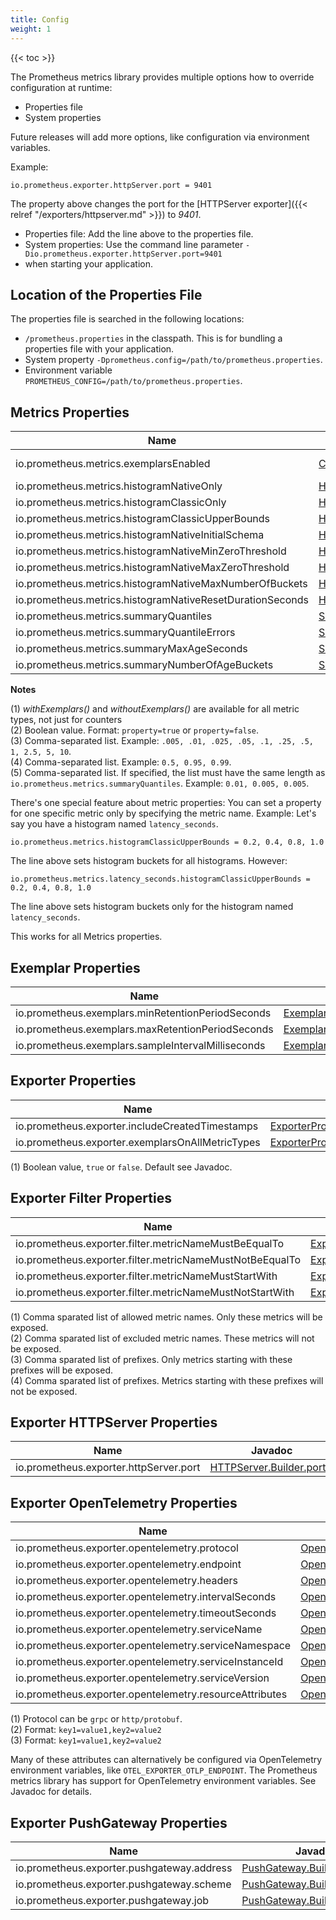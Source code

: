 ```yaml
---
title: Config
weight: 1
---
```


{{< toc >}}

The Prometheus metrics library provides multiple options how to override configuration at runtime:

- Properties file
- System properties

Future releases will add more options, like configuration via environment variables.

Example:

```properties
io.prometheus.exporter.httpServer.port = 9401
```

The property above changes the port for the
[HTTPServer exporter]({{< relref "/exporters/httpserver.md" >}}) to _9401_.

- Properties file: Add the line above to the properties file.
- System properties: Use the command line parameter `-Dio.prometheus.exporter.httpServer.port=9401`
- when starting your application.

## Location of the Properties File

The properties file is searched in the following locations:

- `/prometheus.properties` in the classpath. This is for bundling a properties file
  with your application.
- System property `-Dprometheus.config=/path/to/prometheus.properties`.
- Environment variable `PROMETHEUS_CONFIG=/path/to/prometheus.properties`.

## Metrics Properties

<!-- editorconfig-checker-disable -->
| Name                                                      | Javadoc                                                                                                                                                                         | Note    |
| --------------------------------------------------------- | ------------------------------------------------------------------------------------------------------------------------------------------------------------------------------- | ------- |
| io.prometheus.metrics.exemplarsEnabled                    | [Counter.Builder.withExemplars()](</client_java/api/io/prometheus/metrics/core/metrics/Counter.Builder.html#withExemplars()>)                                                   | (1) (2) |
| io.prometheus.metrics.histogramNativeOnly                 | [Histogram.Builder.nativeOnly()](</client_java/api/io/prometheus/metrics/core/metrics/Histogram.Builder.html#nativeOnly()>)                                                     | (2)     |
| io.prometheus.metrics.histogramClassicOnly                | [Histogram.Builder.classicOnly()](</client_java/api/io/prometheus/metrics/core/metrics/Histogram.Builder.html#classicOnly()>)                                                   | (2)     |
| io.prometheus.metrics.histogramClassicUpperBounds         | [Histogram.Builder.classicUpperBounds()](</client_java/api/io/prometheus/metrics/core/metrics/Histogram.Builder.html#classicUpperBounds(double...)>)                            | (3)     |
| io.prometheus.metrics.histogramNativeInitialSchema        | [Histogram.Builder.nativeInitialSchema()](</client_java/api/io/prometheus/metrics/core/metrics/Histogram.Builder.html#nativeInitialSchema(int)>)                                |         |
| io.prometheus.metrics.histogramNativeMinZeroThreshold     | [Histogram.Builder.nativeMinZeroThreshold()](</client_java/api/io/prometheus/metrics/core/metrics/Histogram.Builder.html#nativeMinZeroThreshold(double)>)                       |         |
| io.prometheus.metrics.histogramNativeMaxZeroThreshold     | [Histogram.Builder.nativeMaxZeroThreshold()](</client_java/api/io/prometheus/metrics/core/metrics/Histogram.Builder.html#nativeMaxZeroThreshold(double)>)                       |         |
| io.prometheus.metrics.histogramNativeMaxNumberOfBuckets   | [Histogram.Builder.nativeMaxNumberOfBuckets()](</client_java/api/io/prometheus/metrics/core/metrics/Histogram.Builder.html#nativeMaxNumberOfBuckets(int)>)                      |         |
| io.prometheus.metrics.histogramNativeResetDurationSeconds | [Histogram.Builder.nativeResetDuration()](</client_java/api/io/prometheus/metrics/core/metrics/Histogram.Builder.html#nativeResetDuration(long,java.util.concurrent.TimeUnit)>) |         |
| io.prometheus.metrics.summaryQuantiles                    | [Summary.Builder.quantile(double)](</client_java/api/io/prometheus/metrics/core/metrics/Summary.Builder.html#quantile(double)>)                                                 | (4)     |
| io.prometheus.metrics.summaryQuantileErrors               | [Summary.Builder.quantile(double, double)](</client_java/api/io/prometheus/metrics/core/metrics/Summary.Builder.html#quantile(double,double)>)                                  | (5)     |
| io.prometheus.metrics.summaryMaxAgeSeconds                | [Summary.Builder.maxAgeSeconds()](</client_java/api/io/prometheus/metrics/core/metrics/Summary.Builder.html#maxAgeSeconds(long)>)                                               |         |
| io.prometheus.metrics.summaryNumberOfAgeBuckets           | [Summary.Builder.numberOfAgeBuckets()](</client_java/api/io/prometheus/metrics/core/metrics/Summary.Builder.html#numberOfAgeBuckets(int)>)                                      |         |
<!-- editorconfig-checker-enable -->

**Notes**

(1) _withExemplars()_ and _withoutExemplars()_ are available for all metric types,
not just for counters<br>
(2) Boolean value. Format: `property=true` or `property=false`.<br>
(3) Comma-separated list. Example: `.005, .01, .025, .05, .1, .25, .5, 1, 2.5, 5, 10`.<br>
(4) Comma-separated list. Example: `0.5, 0.95, 0.99`.<br>
(5) Comma-separated list. If specified, the list must have the same length as
`io.prometheus.metrics.summaryQuantiles`. Example: `0.01, 0.005, 0.005`.

There's one special feature about metric properties: You can set a property for one specific
metric only by specifying the metric name. Example:
Let's say you have a histogram named `latency_seconds`.

```properties
io.prometheus.metrics.histogramClassicUpperBounds = 0.2, 0.4, 0.8, 1.0
```

The line above sets histogram buckets for all histograms. However:

```properties
io.prometheus.metrics.latency_seconds.histogramClassicUpperBounds = 0.2, 0.4, 0.8, 1.0
```

The line above sets histogram buckets only for the histogram named `latency_seconds`.

This works for all Metrics properties.

## Exemplar Properties

<!-- editorconfig-checker-disable -->
| Name                                               | Javadoc                                                                                                                                                         | Note |
| -------------------------------------------------- | --------------------------------------------------------------------------------------------------------------------------------------------------------------- | ---- |
| io.prometheus.exemplars.minRetentionPeriodSeconds  | [ExemplarsProperties.getMinRetentionPeriodSeconds()](</client_java/api/io/prometheus/metrics/config/ExemplarsProperties.html#getMinRetentionPeriodSeconds()>)   |      |
| io.prometheus.exemplars.maxRetentionPeriodSeconds  | [ExemplarsProperties.getMaxRetentionPeriodSeconds()](</client_java/api/io/prometheus/metrics/config/ExemplarsProperties.html#getMaxRetentionPeriodSeconds()>)   |      |
| io.prometheus.exemplars.sampleIntervalMilliseconds | [ExemplarsProperties.getSampleIntervalMilliseconds()](</client_java/api/io/prometheus/metrics/config/ExemplarsProperties.html#getSampleIntervalMilliseconds()>) |      |
<!-- editorconfig-checker-enable --> 

## Exporter Properties

<!-- editorconfig-checker-disable -->
| Name                                             | Javadoc                                                                                                                                                     | Note |
| ------------------------------------------------ | ----------------------------------------------------------------------------------------------------------------------------------------------------------- | ---- |
| io.prometheus.exporter.includeCreatedTimestamps  | [ExporterProperties.getIncludeCreatedTimestamps()](</client_java/api/io/prometheus/metrics/config/ExporterProperties.html#getIncludeCreatedTimestamps()>)   | (1)  |
| io.prometheus.exporter.exemplarsOnAllMetricTypes | [ExporterProperties.getExemplarsOnAllMetricTypes()](</client_java/api/io/prometheus/metrics/config/ExporterProperties.html#getExemplarsOnAllMetricTypes()>) | (1)  |
<!-- editorconfig-checker-enable -->  

(1) Boolean value, `true` or `false`. Default see Javadoc.

## Exporter Filter Properties

<!-- editorconfig-checker-disable -->
| Name                                                     | Javadoc                                                                                                                                                                   | Note |
| -------------------------------------------------------- | ------------------------------------------------------------------------------------------------------------------------------------------------------------------------- | ---- |
| io.prometheus.exporter.filter.metricNameMustBeEqualTo    | [ExporterFilterProperties.getAllowedMetricNames()](</client_java/api/io/prometheus/metrics/config/ExporterFilterProperties.html#getAllowedMetricNames()>)                 | (1)  |
| io.prometheus.exporter.filter.metricNameMustNotBeEqualTo | [ExporterFilterProperties.getExcludedMetricNames()](</client_java/api/io/prometheus/metrics/config/ExporterFilterProperties.html#getExcludedMetricNames()>)               | (2)  |
| io.prometheus.exporter.filter.metricNameMustStartWith    | [ExporterFilterProperties.getAllowedMetricNamePrefixes()](</client_java/api/io/prometheus/metrics/config/ExporterFilterProperties.html#getAllowedMetricNamePrefixes()>)   | (3)  |
| io.prometheus.exporter.filter.metricNameMustNotStartWith | [ExporterFilterProperties.getExcludedMetricNamePrefixes()](</client_java/api/io/prometheus/metrics/config/ExporterFilterProperties.html#getExcludedMetricNamePrefixes()>) | (4)  |
<!-- editorconfig-checker-enable --> 

(1) Comma sparated list of allowed metric names. Only these metrics will be exposed.<br/>
(2) Comma sparated list of excluded metric names. These metrics will not be exposed.<br/>
(3) Comma sparated list of prefixes. Only metrics starting with these prefixes will be exposed.<br/>
(4) Comma sparated list of prefixes. Metrics starting with these prefixes will not be exposed.<br/>

## Exporter HTTPServer Properties

<!-- editorconfig-checker-disable -->
| Name                                   | Javadoc                                                                                                                     | Note |
| -------------------------------------- | --------------------------------------------------------------------------------------------------------------------------- | ---- |
| io.prometheus.exporter.httpServer.port | [HTTPServer.Builder.port()](</client_java/api/io/prometheus/metrics/exporter/httpserver/HTTPServer.Builder.html#port(int)>) |      |
<!-- editorconfig-checker-enable --> 

## Exporter OpenTelemetry Properties

<!-- editorconfig-checker-disable -->
| Name                                                    | Javadoc                                                                                                                                                                                                       | Note |
| ------------------------------------------------------- | ------------------------------------------------------------------------------------------------------------------------------------------------------------------------------------------------------------- | ---- |
| io.prometheus.exporter.opentelemetry.protocol           | [OpenTelemetryExporter.Builder.protocol()](</client_java/api/io/prometheus/metrics/exporter/opentelemetry/OpenTelemetryExporter.Builder.html#protocol(java.lang.String)>)                                     | (1)  |
| io.prometheus.exporter.opentelemetry.endpoint           | [OpenTelemetryExporter.Builder.endpoint()](</client_java/api/io/prometheus/metrics/exporter/opentelemetry/OpenTelemetryExporter.Builder.html#endpoint(java.lang.String)>)                                     |      |
| io.prometheus.exporter.opentelemetry.headers            | [OpenTelemetryExporter.Builder.headers()](</client_java/api/io/prometheus/metrics/exporter/opentelemetry/OpenTelemetryExporter.Builder.html#header(java.lang.String,java.lang.String)>)                       | (2)  |
| io.prometheus.exporter.opentelemetry.intervalSeconds    | [OpenTelemetryExporter.Builder.intervalSeconds()](</client_java/api/io/prometheus/metrics/exporter/opentelemetry/OpenTelemetryExporter.Builder.html#intervalSeconds(int)>)                                    |      |
| io.prometheus.exporter.opentelemetry.timeoutSeconds     | [OpenTelemetryExporter.Builder.timeoutSeconds()](</client_java/api/io/prometheus/metrics/exporter/opentelemetry/OpenTelemetryExporter.Builder.html#timeoutSeconds(int)>)                                      |      |
| io.prometheus.exporter.opentelemetry.serviceName        | [OpenTelemetryExporter.Builder.serviceName()](</client_java/api/io/prometheus/metrics/exporter/opentelemetry/OpenTelemetryExporter.Builder.html#serviceName(java.lang.String)>)                               |      |
| io.prometheus.exporter.opentelemetry.serviceNamespace   | [OpenTelemetryExporter.Builder.serviceNamespace()](</client_java/api/io/prometheus/metrics/exporter/opentelemetry/OpenTelemetryExporter.Builder.html#serviceNamespace(java.lang.String)>)                     |      |
| io.prometheus.exporter.opentelemetry.serviceInstanceId  | [OpenTelemetryExporter.Builder.serviceInstanceId()](</client_java/api/io/prometheus/metrics/exporter/opentelemetry/OpenTelemetryExporter.Builder.html#serviceInstanceId(java.lang.String)>)                   |      |
| io.prometheus.exporter.opentelemetry.serviceVersion     | [OpenTelemetryExporter.Builder.serviceVersion()](</client_java/api/io/prometheus/metrics/exporter/opentelemetry/OpenTelemetryExporter.Builder.html#serviceVersion(java.lang.String)>)                         |      |
| io.prometheus.exporter.opentelemetry.resourceAttributes | [OpenTelemetryExporter.Builder.resourceAttributes()](</client_java/api/io/prometheus/metrics/exporter/opentelemetry/OpenTelemetryExporter.Builder.html#resourceAttribute(java.lang.String,java.lang.String)>) | (3)  |
<!-- editorconfig-checker-enable --> 

(1) Protocol can be `grpc` or `http/protobuf`.<br>
(2) Format: `key1=value1,key2=value2`<br>
(3) Format: `key1=value1,key2=value2`

Many of these attributes can alternatively be configured via OpenTelemetry environment variables,
like `OTEL_EXPORTER_OTLP_ENDPOINT`.
The Prometheus metrics library has support for OpenTelemetry environment variables.
See Javadoc for details.

## Exporter PushGateway Properties

<!-- editorconfig-checker-disable -->
| Name                                       | Javadoc                                                                                                                                           | Note |
| ------------------------------------------ | ------------------------------------------------------------------------------------------------------------------------------------------------- | ---- |
| io.prometheus.exporter.pushgateway.address | [PushGateway.Builder.address()](</client_java/api/io/prometheus/metrics/exporter/pushgateway/PushGateway.Builder.html#address(java.lang.String)>) |      |
| io.prometheus.exporter.pushgateway.scheme  | [PushGateway.Builder.scheme()](</client_java/api/io/prometheus/metrics/exporter/pushgateway/PushGateway.Builder.html#scheme(java.lang.String)>)   |      |
| io.prometheus.exporter.pushgateway.job     | [PushGateway.Builder.job()](</client_java/api/io/prometheus/metrics/exporter/pushgateway/PushGateway.Builder.html#job(java.lang.String)>)         |      |
<!-- editorconfig-checker-enable --> 

